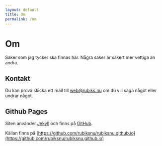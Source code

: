 ```yaml
---
layout: default
title: Om
permalink: /om
---
```

# Om
Saker som jag tycker ska finnas här. Några saker är säkert mer vettiga än andra. 

## Kontakt
Du kan prova skicka ett mail till web@rubiks.nu om du vill säga något eller undrar något. 

## Github Pages
Siten använder [Jekyll](https://jekyllrb.com/) och finns på [GitHub](http://www.github.com). 

Källan finns på [https://github.com/rubiksnu/rubiksnu.github.io](https://github.com/rubiksnu/rubiksnu.github.io)  
